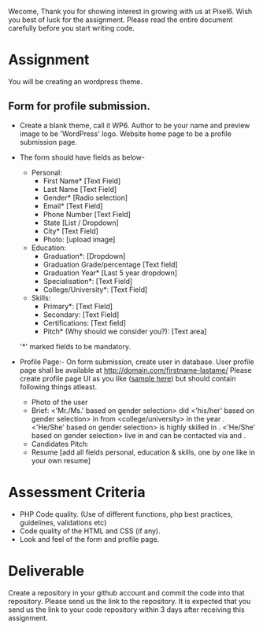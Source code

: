 
Wecome, Thank you for showing interest in growing with us at Pixel6. Wish you best of luck for the assignment. Please read the entire document carefully before you start writing code.

# Assignment
You will be creating an wordpress theme.

## Form for profile submission.
- Create a blank theme, call it WP6. Author to be your name and preview image to be 'WordPress' logo. Website home page to be a profile submission page.
- The form should have fields as below-
   - Personal:
      - First Name* [Text Field]
      - Last Name [Text Field]
      - Gender* [Radio selection]
      - Email* [Text Field]
      - Phone Number [Text Field]
      - State [List / Dropdown]
      - City* [Text Field]
      - Photo: [upload image]
   - Education:
      - Graduation*: [Dropdown]
      - Graduation Grade/percentage [Text field]
      - Graduation Year* [Last 5 year dropdown]
      - Specialisation*: [Text Field]
      - College/University*: [Text Field]
   - Skills:
      - Primary*: [Text Field]
      - Secondary: [Text Field]
      - Certifications: [Text field]
      - Pitch* (Why should we consider you?): [Text area] 


   '*' marked fields to be mandatory.

- Profile Page:- On form submission, create user in database. User profile page shall be available at http://domain.com/firstname-lastame/
     Please create profile page UI as you like ([sample here](https://github.com/thinkoverit/assignments/blob/master/sample-profile.jpg)) but should contain following things atleast.

     - Photo of the user
     - Brief: <'Mr./Ms.' based on gender selection> <First name> did <'his/her' based on gender selection> <graduation> in <specialisation> from <college/university> in the year <graduation year>. <'He/She' based on gender selection> is highly skilled in <primary skill>. <'He/She' based on gender selection> live in <city> and can be contacted via <email> and <phone>.
     - Candidates Pitch: <pitch>
     - Resume [add all fields personal, education & skills, one by one like in your own resume]


# Assessment Criteria
- PHP Code quality. (Use of different functions, php best practices, guidelines, validations etc)
- Code quality of the HTML and CSS (if any).
- Look and feel of the form and profile page.

# Deliverable
Create a repository in your github account and commit the code into that repository. Please send us the link to the repository.
It is expected that you send us the link to your code repository within 3 days after receiving this assignment.

